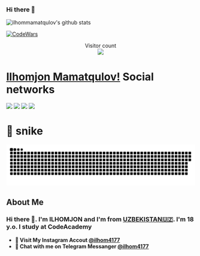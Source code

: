 ### Hi there 👋


![ilhommamatqulov's github stats](https://github-readme-stats.vercel.app/api?username=ilhom4177&show_icons=true&theme=tokyonight)

[![CodeWars](https://www.codewars.com/users/ilhom4177/badges/large)]([https://www.codewars.com/users/ilhom4177(https://www.codewars.com/users/ilhom4177))

<p align="center"> 
  Visitor count<br>
  <img src="https://profile-counter.glitch.me/ilhom4177/count.svg" />
</p>

# [Ilhomjon Mamatqulov!](ilhommamatqulov276@gmail.com) Social networks

<a href="https://github.com/ilhom4177"><img src="https://img.shields.io/badge/github-000?style=for-the-badge&logo=github&logoColor=white"/></a>
<a href="https://instagram.com/ilhomjan_154_"><img src="https://img.shields.io/badge/instagram-D1001F?style=for-the-badge&logo=instagram&logoColor=white"/></a>
<a href="https://t.me/ilhomjon_41_77"><img src="https://img.shields.io/badge/Telegram-2CA5E0?style=for-the-badge&logo=telegram&logoColor=white"/></a>
<a href="https://www.codewars.com/users/ilhom4177/"><img src="https://img.shields.io/badge/codewars-DD915F?style=for-the-badge&logo=codewars&logoColor=white"/></a>
<!-- <a href="[https://www.sololearn.com/profile/27804078]"><img src="https://img.shields.io/badge/sololearn-10397c?style=for-the-badge&logo=sololearn&logoColor=white"/></a> -->
<!-- <a href="https://gitlab.com/quvvatullayev/"><img src="https://img.shields.io/badge/gitlab-FF6600?style=for-the-badge&logo=gitlab&logoColor=white"/></a></a> -->


# 🐍 snike 

<a href=#><img src="snike.svg"></a>

<!-- ## Language and TOOLS

[![My Skills](https://skillicons.dev/icons?i=bootstrap,css,discord,flask,github,gitlab,heroku,html,instagram,js,jquery,linux,md,py,sass,vscode)](https://skillicons.dev) -->


## About Me

### Hi there 👋. I'm ILHOMJON and I'm from [UZBEKISTAN🇺🇿](https://en.wikipedia.org/wiki/Uzbekistan). I'm 18 y.o. I study at CodeAcademy 


- **🔴 Visit My Instagram Accout [@ilhom4177](https://www.instagram.com/ilhomjan_154_/)**
- **🔵 Chat with me on Telegram Messanger [@ilhom4177](https://t.me/ilhomjon_41_77)**
